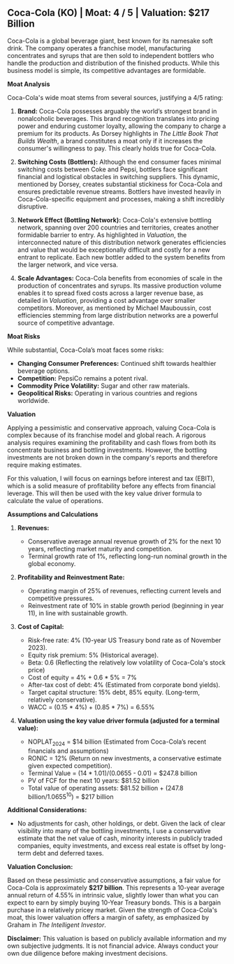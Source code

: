 ## Coca-Cola (KO) | Moat: 4 / 5 | Valuation: $217 Billion

Coca-Cola is a global beverage giant, best known for its namesake soft drink. The company operates a franchise model, manufacturing concentrates and syrups that are then sold to independent bottlers who handle the production and distribution of the finished products. While this business model is simple, its competitive advantages are formidable.

**Moat Analysis**

Coca-Cola's wide moat stems from several sources, justifying a 4/5 rating:

1. **Brand:**  Coca-Cola possesses arguably the world’s strongest brand in nonalcoholic beverages. This brand recognition translates into pricing power and enduring customer loyalty,  allowing the company to charge a premium for its products. As Dorsey highlights in *The Little Book That Builds Wealth*, a brand constitutes a moat only if it increases the consumer's willingness to pay. This clearly holds true for Coca-Cola.

2. **Switching Costs (Bottlers):**  Although the end consumer faces minimal switching costs between Coke and Pepsi, bottlers face significant financial and logistical obstacles in switching suppliers. This dynamic, mentioned by Dorsey, creates substantial stickiness for Coca-Cola and ensures predictable revenue streams. Bottlers have invested heavily in Coca-Cola-specific equipment and processes, making a shift incredibly disruptive.

3. **Network Effect (Bottling Network):**  Coca-Cola's extensive bottling network, spanning over 200 countries and territories, creates another formidable barrier to entry.  As highlighted in *Valuation*, the interconnected nature of this distribution network generates efficiencies and value that would be exceptionally difficult and costly for a new entrant to replicate.  Each new bottler added to the system benefits from the larger network, and vice versa.

4. **Scale Advantages:** Coca-Cola benefits from economies of scale in the production of concentrates and syrups.  Its massive production volume enables it to spread fixed costs across a larger revenue base, as detailed in *Valuation*, providing a cost advantage over smaller competitors. Moreover, as mentioned by Michael Mauboussin, cost efficiencies stemming from large distribution networks are a powerful source of competitive advantage.

**Moat Risks**

While substantial, Coca-Cola’s moat faces some risks:

* **Changing Consumer Preferences:** Continued shift towards healthier beverage options.
* **Competition:**  PepsiCo remains a potent rival.
* **Commodity Price Volatility:** Sugar and other raw materials.
* **Geopolitical Risks:**  Operating in various countries and regions worldwide.

**Valuation**

Applying a pessimistic and conservative approach, valuing Coca-Cola is complex because of its franchise model and global reach. A rigorous analysis requires examining the profitability and cash flows from both its concentrate business and bottling investments. However, the bottling investments are not broken down in the company's reports and therefore require making estimates.

For this valuation, I will focus on earnings before interest and tax (EBIT), which is a solid measure of profitability before any effects from financial leverage. This will then be used with the key value driver formula to calculate the value of operations.

**Assumptions and Calculations**

1. **Revenues:**
    * Conservative average annual revenue growth of 2% for the next 10 years, reflecting market maturity and competition.
    * Terminal growth rate of 1%, reflecting long-run nominal growth in the global economy.

2. **Profitability and Reinvestment Rate:**
    * Operating margin of 25% of revenues, reflecting current levels and competitive pressures.
    * Reinvestment rate of 10% in stable growth period (beginning in year 11), in line with sustainable growth.

3. **Cost of Capital:**
    * Risk-free rate: 4% (10-year US Treasury bond rate as of November 2023).
    * Equity risk premium: 5% (Historical average).
    * Beta: 0.6 (Reflecting the relatively low volatility of Coca-Cola's stock price)
    * Cost of equity = 4% + 0.6 * 5% = 7%
    * After-tax cost of debt:  4% (Estimated from corporate bond yields).
    * Target capital structure: 15% debt, 85% equity. (Long-term, relatively conservative).
    * WACC = (0.15 * 4%) + (0.85 * 7%) = 6.55%

4. **Valuation using the key value driver formula (adjusted for a terminal value):**
    * NOPLAT<sub>2024</sub> = $14 billion (Estimated from Coca-Cola’s recent financials and assumptions)
    * RONIC = 12% (Return on new investments, a conservative estimate given expected competition).
    * Terminal Value = (14 * 1.01)/(0.0655 - 0.01) = $247.8 billion
    * PV of FCF for the next 10 years: $81.52 billion
    * Total value of operating assets: $81.52 billion + (247.8 billion/1.0655<sup>10</sup>)  = $217 billion

**Additional Considerations:**

* No adjustments for cash, other holdings, or debt. Given the lack of clear visibility into many of the bottling investments, I use a conservative estimate that the net value of cash, minority interests in publicly traded companies, equity investments, and excess real estate is offset by long-term debt and deferred taxes.

**Valuation Conclusion:**

Based on these pessimistic and conservative assumptions,  a fair value for Coca-Cola is approximately **$217 billion**. This represents a 10-year average annual return of 4.55% in intrinsic value, slightly lower than what you can expect to earn by simply buying 10-Year Treasury bonds. This is a bargain purchase in a relatively pricey market. Given the strength of Coca-Cola's moat, this lower valuation offers a margin of safety, as emphasized by Graham in *The Intelligent Investor*.

**Disclaimer:** This valuation is based on publicly available information and my own subjective judgments. It is not financial advice.  Always conduct your own due diligence before making investment decisions.
